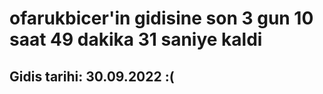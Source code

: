 # ofarukbicer'in gidisine son 3 gun 10 saat 49 dakika 31 saniye kaldi

## Gidis tarihi: 30.09.2022 :(